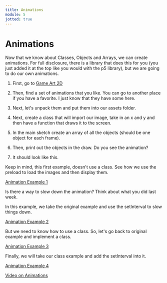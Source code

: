 ```yaml
---
title: Animations
module: 5
jotted: true
---
```


# Animations

Now that we know about Classes, Objects and Arrays, we can create animations.  For full disclosure, there is a library that does this for you (you just added  it at the top like you would with the p5 library), but we are going to do our own animations.

1. First, go to <a href="https://www.gameart2d.com/freebies.html" target="_new">Game Art 2D</a>

2. Then, find a set of animations that you like. You can go to another place if you have a favorite. I just know that they have some here.

3. Next, let's unpack them and put them into our assets folder.

4. Next, create a class that will import our image, take in an x and y and then have a function that draws it to the screen.

5. In the main sketch create an array of all the objects (should be one object for each frame).

6. Then, print out the objects in the draw.  Do you see the animation?  

7. It should look like this.

<!-- example here -->

Keep in mind, this first example, doesn't use a class.  See how we use the preload to load the images and then display them. 

<a href="https://github.com/Montana-Media-Arts/220_CreativeCoding2-Spring2023-Samples/blob/main/Week%204%20Animation%20Example%201.zip" target="_blank">Animation Example 1</a>

Is there a way to slow down the animation?  Think about what you did last week.

In this example, we take the original example and use the setInterval to slow things down.

<a href="https://github.com/Montana-Media-Arts/220_CreativeCoding2-Spring2023-Samples/blob/main/Week%204%20Animation%20Example%202.zip" target="_blank">Animation Example 2</a>

But we need to know how to use a class.  So, let's go back to original example and implement a class.

<a href="https://github.com/Montana-Media-Arts/220_CreativeCoding2-Spring2023-Samples/blob/main/Week%204%20Animation%20Example%203.zip" target="_blank">Animation Example 3</a>

Finally, we will take our class example and add the setInterval into it.

<a href="https://github.com/Montana-Media-Arts/220_CreativeCoding2-Spring2023-Samples/blob/main/Week%204%20Animation%20Example%204.zip" target="_blank">Animation Example 4</a>

<a href="https://youtu.be/5LIFoa-EeC4" target="_blank">Video on Animations</a>
